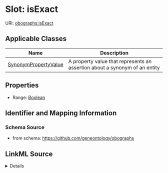 # Slot: isExact

URI: [obographs:isExact](https://github.com/geneontology/obographs/isExact)



<!-- no inheritance hierarchy -->




## Applicable Classes

| Name | Description |
| --- | --- |
[SynonymPropertyValue](SynonymPropertyValue.md) | A property value that represents an assertion about a synonym of an entity






## Properties

* Range: [Boolean](Boolean.md)







## Identifier and Mapping Information







### Schema Source


* from schema: https://github.com/geneontology/obographs




## LinkML Source

<details>
```yaml
name: isExact
deprecated: use synonymType instead
from_schema: https://github.com/geneontology/obographs
rank: 1000
alias: isExact
domain_of:
- SynonymPropertyValue
range: boolean

```
</details>